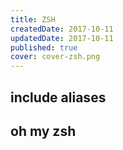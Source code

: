 ```yaml
---
title: ZSH
createdDate: 2017-10-11
updatedDate: 2017-10-11
published: true
cover: cover-zsh.png
---
```


## include aliases

## oh my zsh
